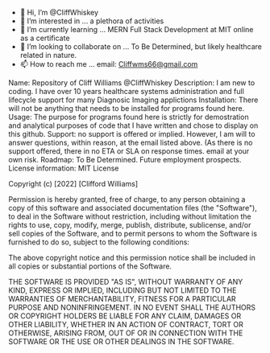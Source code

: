 - 👋 Hi, I’m @CliffWhiskey
- 👀 I’m interested in ... a plethora of activities
- 🌱 I’m currently learning ... MERN Full Stack Development at MIT online as a certificate 
- 💞️ I’m looking to collaborate on ... To Be Determined, but likely healthcare related in nature.
- 📫 How to reach me ... email: Cliffwms66@gmail.com

Name: Repository of Cliff Williams @CliffWhiskey 
Description: I am new to coding. I have over 10 years healthcare systems administration and full lifecycle support for many Diagnosic Imaging applictions 
Installation: There will not be anything that needs to be installed for programs found here.
Usage: The purpose for programs found here is strictly for demostration and analytical purposes of code that I have written and chose to display on this github.
Support: no support is offered or implied. However, I am will to answer questions, within reason, at the email listed above. (As there is no support offered, there in no ETA or SLA on response times. email at your own risk.
Roadmap: To Be Determined. Future employment prospects.
License information: MIT License

Copyright (c) [2022] [Clifford Williams]

Permission is hereby granted, free of charge, to any person obtaining a copy
of this software and associated documentation files (the "Software"), to deal
in the Software without restriction, including without limitation the rights
to use, copy, modify, merge, publish, distribute, sublicense, and/or sell
copies of the Software, and to permit persons to whom the Software is
furnished to do so, subject to the following conditions:

The above copyright notice and this permission notice shall be included in all
copies or substantial portions of the Software.

THE SOFTWARE IS PROVIDED "AS IS", WITHOUT WARRANTY OF ANY KIND, EXPRESS OR
IMPLIED, INCLUDING BUT NOT LIMITED TO THE WARRANTIES OF MERCHANTABILITY,
FITNESS FOR A PARTICULAR PURPOSE AND NONINFRINGEMENT. IN NO EVENT SHALL THE
AUTHORS OR COPYRIGHT HOLDERS BE LIABLE FOR ANY CLAIM, DAMAGES OR OTHER
LIABILITY, WHETHER IN AN ACTION OF CONTRACT, TORT OR OTHERWISE, ARISING FROM,
OUT OF OR IN CONNECTION WITH THE SOFTWARE OR THE USE OR OTHER DEALINGS IN THE
SOFTWARE.





<!---
CliffWhiskey/CliffWhiskey is a ✨ special ✨ repository because its `README.md` (this file) appears on your GitHub profile.
You can click the Preview link to take a look at your changes.
--->
